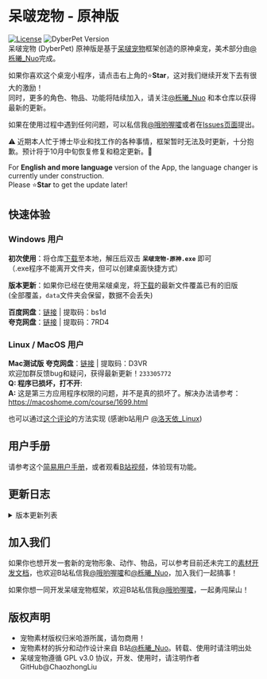 # 呆啵宠物 - 原神版
[![License](https://img.shields.io/github/license/ChaozhongLiu/DyberPet.svg)](LICENSE)
![DyberPet Version](https://img.shields.io/badge/DyberPet-v0.2.2-green.svg)  
呆啵宠物 (DyberPet) 原神版是基于[呆啵宠物](https://github.com/ChaozhongLiu/DyberPet)框架创造的原神桌宠，美术部分由[@栎曦_Nuo](https://space.bilibili.com/14004864)完成。  

如果你喜欢这个桌宠小程序，请点击右上角的:star:**Star**，这对我们继续开发下去有很大的激励！  
同时，更多的角色、物品、功能将陆续加入，请关注[@栎曦_Nuo](https://space.bilibili.com/14004864) 和本仓库以获得最新的更新。  

如果在使用过程中遇到任何问题，可以私信我[@哦哟喔嚯](https://space.bilibili.com/39307302)或者在[Issues页面](https://github.com/ChaozhongLiu/DyberPet_GenshinImpact/issues)提出。

:warning:  近期本人忙于博士毕业和找工作的各种事情，框架暂时无法及时更新，十分抱歉。预计将于10月中旬恢复修复和稳定更新。:beers:
 
  
For **English and more language** version of the App, the language changer is currently under construction.  
Please :star:**Star** to get the update later!



## 快速体验
### Windows 用户
  **初次使用**：将仓库[下载](https://github.com/ChaozhongLiu/DyberPet_GenshinImpact/archive/refs/heads/main.zip)至本地，解压后双击 **``呆啵宠物-原神.exe``** 即可  
  （.exe程序不能离开文件夹，但可以创建桌面快捷方式）
  
  
  **版本更新**：如果你已经在使用呆啵桌宠，将[下载](https://github.com/ChaozhongLiu/DyberPet_GenshinImpact/archive/refs/heads/main.zip)的最新文件覆盖已有的旧版  
  (全部覆盖，``data``文件夹会保留，数据不会丢失)
  
  **百度网盘**：[链接](https://pan.baidu.com/s/1dLY0ZfFcTRySuU4tXv1-pA?pwd=bs1d) | 提取码：bs1d  
  **夸克网盘**：[链接](https://pan.quark.cn/s/a070df462217) | 提取码：7RD4

### Linux / MacOS 用户
  
  **Mac测试版**
  **夸克网盘**：[链接](https://pan.quark.cn/s/6386f4b5efc9) | 提取码：D3VR  
  欢迎加群反馈bug和疑问，获得最新更新！``233305772``  
  **Q: 程序已损坏，打不开**:   
  **A:** 这是第三方应用程序权限的问题，并不是真的损坏了。解决办法请参考：https://macoshome.com/course/1699.html
  
  也可以通过[这个评论](https://www.bilibili.com/read/cv21890026)的方法实现 (感谢b站用户 [@洛天依_Linux](https://space.bilibili.com/495653264))
  

## 用户手册
请参考这个[简易用户手册](用户手册.pdf)，或者观看[B站视频](https://www.bilibili.com/video/BV1fd4y1W7ht)，体验现有功能。


## 更新日志

<details>
  <summary>版本更新列表</summary>
  
**  **
  
**v0.2.2 - 03/05/2023**
- 常驻动作数据结构修改，bug修复
- 同伴添加了常驻动作判定，需要在是主宠物时进行设定
  
**v0.2.2 - 03/05/2023**
- 新增角色：魈
- 添加了跟随鼠标的功能
- 右键菜单中增加了常驻动作选项，可以改变闲置时的默认动作，选中后将不在随机播放其他动作
- 背包分成了食物和收藏品两栏
  
**v0.2.1 - 02/23/2023**
- 优化了缩放机制
- 物品数量为1时不显示数字
- 优化了主宠物列表判断和默认宠物的保存方式
  
**v0.2.0 - 02/22/2023**
- 加入了好感度等级奖励补偿
- 流浪者和纳西妲分别增加了4组对话，将在好感度2、3、4、5级获得
  
**v0.2.0 - 02/19/2023**
- 缩小了纳西妲的体型
- 修复了切换角色时陪伴时间打开关闭的bug
  
**v0.2.0 - 02/18/2023**
- 新增角色 - 流浪者
- 好感度等级上限调整为8 （卷起来 doge）
- 设置中添加了启动默认角色的选择
  
**v0.1.19 - 02/16/2023**
- 设置中可以静音了
- 添加了统计陪伴天数及显示铭牌的功能
- 对话框自动添加上一步按钮（暂未实装素材）
- 调整了对特殊中文字符的长度计算
  
**v0.1.18 - 02/11/2023**
- 增加了附属宠物和主宠物的连接
- 保证收藏品在随机掉落中不重复出现
- 整理了可变更的系统数值
  
**v0.1.18 - 02/11/2023**
- 修复了使用右键菜单收回派蒙时，背包按钮显示的错误
  
**v0.1.18 - 02/10/2023**
- 添加了对话界面和功能（暂未实装素材）
- 物品增加属性：``pet_limit`` 将物品设定为只在某个宠物内出现的物品（为即将到来的多个角色做准备）
  
**v0.1.17 - 02/06/2023**
- 收藏品背包格置顶，背景色为淡蓝色
- 收藏品的使用可以在背包中收回 （如派蒙因bug走丢，可以在背包界面收回）
  
**v0.1.17 - 02/05/2023**
- 给通知系统语音添加了优先级``sound_priority``属性
- 增加了点击时的随机语音事件
- 增加了纳西妲的语音库
  
**v0.1.16 - 02/02/2023**
- 修复了同伴动作的锚点问题
- 全面支持多屏（测试中）
  
**v0.1.15 - 02/01/2023**
- 修复了派蒙在屏幕倍率放大时的大小变化
- 修复了附件的拖拽闪现
- 修复了召唤同伴放大时显示不全的问题
- 修复了一定条件下缩放宠物派蒙位置问题
  
**v0.1.15 - 01/31/2023**
- 规避了专注时间0分0秒相关的闪退bug
- 解决了不能言说的狂爆物品惊天大bug
- 停止按钮按下后会立刻失效，避免多次结算
- 修复了快速点击鼠标微小位移造成闪现的bug
  
**v0.1.15 - 01/30/2023**
- 数值栏字体固定为Times
- 设置内添加是否置顶的选项
- 饱食度下降单位时间变为4分钟
- 增加了好感度3级4级的升级奖励
- 为了简化更新过程，``data``文件夹删除了，首次运行会自动生成。
  
**v0.1.14 - 01/29/2023**
- 重力加速度最小值变为0.01
- 取消屏幕缩放对宠物大小的影响，用户可以在设置中自行调节
  
**v0.1.14 - 01/28/2023**
- 修复了缩放改变时边界判断的bug
- 改进了启动语音的选择逻辑
  
**v0.1.14 - 01/27/2023**
- 经过四个月的开发，呆啵宠物-原神版正式上线！


</details>

## 加入我们  

如果你也想开发一套新的宠物形象、动作、物品，可以参考目前还未完工的[素材开发文档](https://github.com/ChaozhongLiu/DyberPet/blob/main/docs/art_dev.md)，也欢迎B站私信我[@哦哟喔嚯](https://space.bilibili.com/39307302)和[@栎曦_Nuo](https://space.bilibili.com/14004864)，加入我们一起搞事！

如果你想一同开发呆啵宠物框架，欢迎B站私信我[@哦哟喔嚯](https://space.bilibili.com/39307302)，一起勇闯屎山！

## 版权声明
- 宠物素材版权归米哈游所属，请勿商用！
- 宠物素材的拆分和动作设计来自 B站[@栎曦_Nuo](https://space.bilibili.com/14004864)。转载、使用时请注明出处
- 呆啵宠物遵循 GPL v3.0 协议，开发、使用时，请注明作者 GitHub@ChaozhongLiu


